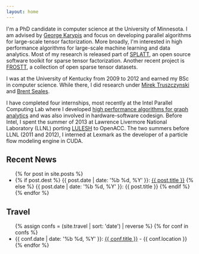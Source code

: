 ```yaml
---
layout: home
---
```


I'm a PhD candidate in computer science at the University of Minnesota.  I am
advised by [George Karypis](http://cs.umn.edu/~karypis/) and focus on
developing parallel algorithms for large-scale tensor factorization.  More
broadly, I'm interested in high performance algorithms for large-scale machine
learning and data analytics. Most of my research is released part of
[SPLATT](https://github.com/ShadenSmith/splatt/), an open source software
toolkit for sparse tensor factorization. Another recent project is
[FROSTT](http://frostt.io), a collection of open sparse tensor datasets.

I was at the University of Kentucky from 2009 to 2012 and earned my BSc in
computer science. While there, I did research
under [Mirek Truszczynski](http://cs.uky.edu/~mirek/) and [Brent
Seales](http://www.stoa.org/educe/).

I have completed four internships, most recently at the Intel Parallel
Computing Lab where I developed [high performance algorithms for graph
analytics](http://graphchallenge.mit.edu/champions) and was also involved in
hardware-software codesign.  Before Intel, I spent the summer of 2013 at Lawrence
Livermore National Laboratory (LLNL) porting
[LULESH](https://codesign.llnl.gov/lulesh.php) to OpenACC. The two summers
before LLNL (2011 and 2012), I interned at Lexmark as the developer of a
particle flow modeling engine in CUDA.

## Recent News
<ul>
  {% for post in site.posts %}
    <li>
      {% if post.dest %}
        {{ post.date | date: '%b %d, %Y' }}: <a href="{{ post.dest }}">{{ post.title }}</a>
      {% else %}
          {{ post.date | date: '%b %d, %Y' }}: {{ post.title }}
      {% endif %}
    </li>
  {% endfor %}
</ul>

## Travel
<ul>
	{% assign confs = (site.travel | sort: 'date') | reverse %}
  {% for conf in confs %}
    <li>
      {{ conf.date | date: '%b %d, %Y' }}: <a href="{{ conf.site }}">{{ conf.title }}</a>
          - {{ conf.location }}
    </li>
  {% endfor %}
</ul>


